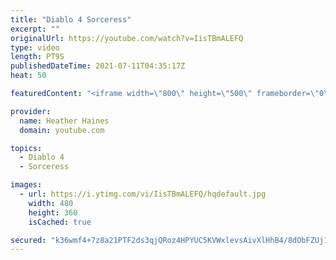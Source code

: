 ```yaml
---
title: "Diablo 4 Sorceress"
excerpt: ""
originalUrl: https://youtube.com/watch?v=IisTBmALEFQ
type: video
length: PT9S
publishedDateTime: 2021-07-11T04:35:17Z
heat: 50

featuredContent: "<iframe width=\"800\" height=\"500\" frameborder=\"0\" src=\"https://www.youtube.com/embed/IisTBmALEFQ\" allow=\"accelerometer; autoplay; encrypted-media; gyroscope; picture-in-picture\" allowfullscreen></iframe>"

provider:
  name: Heather Haines
  domain: youtube.com

topics:
  - Diablo 4
  - Sorceress

images:
  - url: https://i.ytimg.com/vi/IisTBmALEFQ/hqdefault.jpg
    width: 480
    height: 360
    isCached: true

secured: "k36wmf4+7z8a21PTF2ds3qjQRoz4HPYUC5KVWxlevsAivXlHhB4/8dObFZUj1VfZ0uFHb12//dIOqBrgsSspb36k58EMHNmdwCXUX5c0mYGSnMwNmDjg69VwljdlROj4E7OFdbL2N1QX33eqy8fy2nPHj7f+917xJfyixAAdzgiiU70AmQDV0MgEljE01NkOoqJ7tY72XNkHabB6EX2wBJZZ4qv0EahA8Y5/k6LA+GD3HdqJt1uG5h8kRznBr96QqhjY/e6jsip3J1VfapfVJr1iGNwQPyAH5qAcbgV8Z75MP8u7LYl8Kt63k57JgmMyxLFCQeYRBM0MJkhC/JCz6qyiOA6AlX7TdDjI6l5wrSJBZHQlT05jcFUapAhHGX4z8tZ3SyZdgWrkX73bhKplllIqKI5hIkYPIQOgthsGnP0=;+i96I6rLqG7Yr89hRs4H8w=="
---
```


